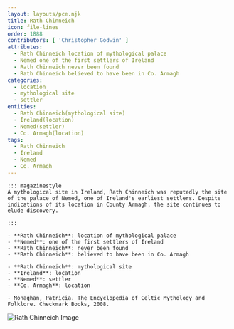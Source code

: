 ```yaml
---
layout: layouts/pce.njk
title: Rath Chinneich
icon: file-lines
order: 1888
contributors: [ 'Christopher Godwin' ]
attributes:
  - Rath Chinneich location of mythological palace
  - Nemed one of the first settlers of Ireland
  - Rath Chinneich never been found
  - Rath Chinneich believed to have been in Co. Armagh
categories:
  - location
  - mythological site
  - settler
entities:
  - Rath Chinneich(mythological site)
  - Ireland(location)
  - Nemed(settler)
  - Co. Armagh(location)
tags:
  - Rath Chinneich
  - Ireland
  - Nemed
  - Co. Armagh
---
```

``` tab [group1:Info]
::: magazinestyle
A mythological site in Ireland, Rath Chinneich was reputedly the site of the palace of Nemed, one of Ireland's earliest settlers. Despite indications of its location in County Armagh, the site continues to elude discovery.

:::
```
``` tab [group1:Attributes]
- **Rath Chinneich**: location of mythological palace
- **Nemed**: one of the first settlers of Ireland
- **Rath Chinneich**: never been found
- **Rath Chinneich**: believed to have been in Co. Armagh
```
``` tab [group1:Entities]
- **Rath Chinneich**: mythological site
- **Ireland**: location
- **Nemed**: settler
- **Co. Armagh**: location
```
``` tab [group1:Sources]
- Monaghan, Patricia. The Encyclopedia of Celtic Mythology and Folklore. Checkmark Books, 2008.
```
![Rath Chinneich Image]([None])
